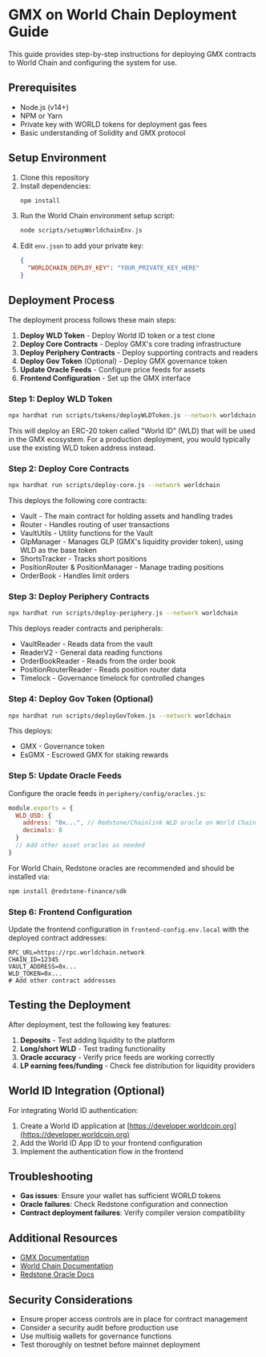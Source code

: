 # GMX on World Chain Deployment Guide

This guide provides step-by-step instructions for deploying GMX contracts to World Chain and configuring the system for use.

## Prerequisites

- Node.js (v14+)
- NPM or Yarn
- Private key with WORLD tokens for deployment gas fees
- Basic understanding of Solidity and GMX protocol

## Setup Environment

1. Clone this repository
2. Install dependencies:
   ```bash
   npm install
   ```
3. Run the World Chain environment setup script:
   ```bash
   node scripts/setupWorldchainEnv.js
   ```
4. Edit `env.json` to add your private key:
   ```json
   {
     "WORLDCHAIN_DEPLOY_KEY": "YOUR_PRIVATE_KEY_HERE"
   }
   ```

## Deployment Process

The deployment process follows these main steps:

1. **Deploy WLD Token** - Deploy World ID token or a test clone
2. **Deploy Core Contracts** - Deploy GMX's core trading infrastructure
3. **Deploy Periphery Contracts** - Deploy supporting contracts and readers
4. **Deploy Gov Token** (Optional) - Deploy GMX governance token
5. **Update Oracle Feeds** - Configure price feeds for assets
6. **Frontend Configuration** - Set up the GMX interface

### Step 1: Deploy WLD Token

```bash
npx hardhat run scripts/tokens/deployWLDToken.js --network worldchain
```

This will deploy an ERC-20 token called "World ID" (WLD) that will be used in the GMX ecosystem. For a production deployment, you would typically use the existing WLD token address instead.

### Step 2: Deploy Core Contracts

```bash
npx hardhat run scripts/deploy-core.js --network worldchain
```

This deploys the following core contracts:
- Vault - The main contract for holding assets and handling trades
- Router - Handles routing of user transactions
- VaultUtils - Utility functions for the Vault
- GlpManager - Manages GLP (GMX's liquidity provider token), using WLD as the base token
- ShortsTracker - Tracks short positions
- PositionRouter & PositionManager - Manage trading positions
- OrderBook - Handles limit orders

### Step 3: Deploy Periphery Contracts

```bash
npx hardhat run scripts/deploy-periphery.js --network worldchain
```

This deploys reader contracts and peripherals:
- VaultReader - Reads data from the vault
- ReaderV2 - General data reading functions
- OrderBookReader - Reads from the order book
- PositionRouterReader - Reads position router data
- Timelock - Governance timelock for controlled changes

### Step 4: Deploy Gov Token (Optional)

```bash
npx hardhat run scripts/deployGovToken.js --network worldchain
```

This deploys:
- GMX - Governance token
- EsGMX - Escrowed GMX for staking rewards

### Step 5: Update Oracle Feeds

Configure the oracle feeds in `periphery/config/oracles.js`:

```javascript
module.exports = {
  WLD_USD: {
    address: "0x...", // Redstone/Chainlink WLD oracle on World Chain
    decimals: 8
  }
  // Add other asset oracles as needed
}
```

For World Chain, Redstone oracles are recommended and should be installed via:
```bash
npm install @redstone-finance/sdk
```

### Step 6: Frontend Configuration

Update the frontend configuration in `frontend-config.env.local` with the deployed contract addresses:

```
RPC_URL=https://rpc.worldchain.network
CHAIN_ID=12345
VAULT_ADDRESS=0x...
WLD_TOKEN=0x...
# Add other contract addresses
```

## Testing the Deployment

After deployment, test the following key features:

1. **Deposits** - Test adding liquidity to the platform
2. **Long/short WLD** - Test trading functionality
3. **Oracle accuracy** - Verify price feeds are working correctly
4. **LP earning fees/funding** - Check fee distribution for liquidity providers

## World ID Integration (Optional)

For integrating World ID authentication:

1. Create a World ID application at [https://developer.worldcoin.org](https://developer.worldcoin.org)
2. Add the World ID App ID to your frontend configuration
3. Implement the authentication flow in the frontend

## Troubleshooting

- **Gas issues**: Ensure your wallet has sufficient WORLD tokens
- **Oracle failures**: Check Redstone configuration and connection
- **Contract deployment failures**: Verify compiler version compatibility

## Additional Resources

- [GMX Documentation](https://gmx-docs.io)
- [World Chain Documentation](https://docs.worldchain.network)
- [Redstone Oracle Docs](https://docs.redstone.finance)

## Security Considerations

- Ensure proper access controls are in place for contract management
- Consider a security audit before production use
- Use multisig wallets for governance functions
- Test thoroughly on testnet before mainnet deployment
